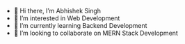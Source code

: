 - 👋 Hi there, I’m Abhishek Singh
- 👀 I’m interested in Web Development
- 🌱 I’m currently learning Backend Development
- 💞️ I’m looking to collaborate on MERN Stack Development

<!---
abhis12321/abhis12321 is a ✨ special ✨ repository because its `README.md` (this file) appears on your GitHub profile.
You can click the Preview link to take a look at your changes.
--->
